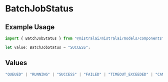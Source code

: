 # BatchJobStatus

## Example Usage

```typescript
import { BatchJobStatus } from "@mistralai/mistralai/models/components";

let value: BatchJobStatus = "SUCCESS";
```

## Values

```typescript
"QUEUED" | "RUNNING" | "SUCCESS" | "FAILED" | "TIMEOUT_EXCEEDED" | "CANCELLATION_REQUESTED" | "CANCELLED"
```